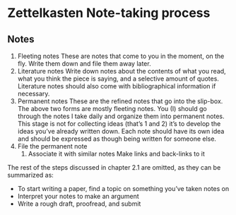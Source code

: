 # Zettelkasten Note-taking process



## Notes

1.  Fleeting notes These are notes that come to you in the moment, on the fly. Write them down and file them away later.
2.  Literature notes Write down notes about the contents of what you read, what you think the piece is saying, and a selective amount of quotes. Literature notes should also come with bibliographical information if necessary.
3.  Permanent notes These are the refined notes that go into the slip-box. The above two forms are mostly fleeting notes. You (I) should go through the notes I take daily and organize them into permanent notes. This stage is not for collecting ideas (that&rsquo;s 1 and 2) it&rsquo;s to develop the ideas you&rsquo;ve already written down. Each note should have its own idea and should be expressed as though being written for someone else.
4.  File the permanent note
    1.  Associate it with similar notes Make links and back-links to it

The rest of the steps discussed in chapter 2.1 are omitted, as they can be summarized as:

-   To start writing a paper, find a topic on something you&rsquo;ve taken notes on
-   Interpret your notes to make an argument
-   Write a rough draft, proofread, and submit

